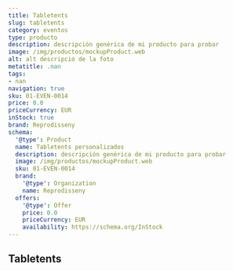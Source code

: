 ```yaml
---
title: Tabletents
slug: tabletents
category: eventos
type: producto
description: descripción genérica de mi producto para probar
image: /img/productos/mockupProduct.web
alt: alt descripció de la foto
metatitle: .nan
tags:
- nan
navigation: true
sku: 01-EVEN-0014
price: 0.0
priceCurrency: EUR
inStock: true
brand: Reprodisseny
schema:
  '@type': Product
  name: Tabletents personalizados
  description: descripción genérica de mi producto para probar
  image: /img/productos/mockupProduct.web
  sku: 01-EVEN-0014
  brand:
    '@type': Organization
    name: Reprodisseny
  offers:
    '@type': Offer
    price: 0.0
    priceCurrency: EUR
    availability: https://schema.org/InStock
---
```


## Tabletents

